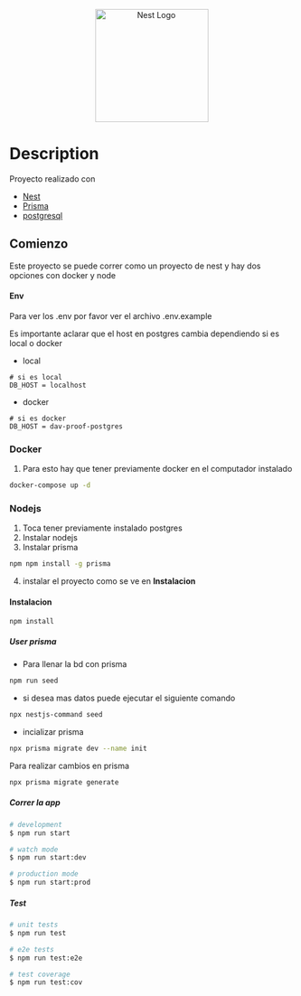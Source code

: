 <p align="center">
  <a href="http://nestjs.com/" target="blank"><img src="https://nestjs.com/img/logo-small.svg" width="200" alt="Nest Logo" /></a>
</p>

# Description

Proyecto realizado con

- [Nest](https://github.com/nestjs/nest)
- [Prisma](https://www.prisma.io/)
- [postgresql](https://www.postgresql.org/)

## Comienzo

Este proyecto se puede correr como un proyecto de nest y hay dos opciones con docker y node

#### Env

Para ver los .env por favor ver el archivo .env.example

Es importante aclarar que el host en postgres cambia dependiendo si es local o docker

- local

```
# si es local
DB_HOST = localhost
```

- docker

```
# si es docker
DB_HOST = dav-proof-postgres
```

### Docker

1. Para esto hay que tener previamente docker en el computador instalado

```bash
docker-compose up -d
```

### Nodejs

1. Toca tener previamente instalado postgres
2. Instalar nodejs
3. Instalar prisma

```bash
npm npm install -g prisma
```

4. instalar el proyecto como se ve en **Instalacion**

#### Instalacion

```bash
npm install
```

##### User prisma

- Para llenar la bd con prisma

```bash
npm run seed
```

- si desea mas datos puede ejecutar el siguiente comando

```bash
npx nestjs-command seed
```

- incializar prisma

```bash
npx prisma migrate dev --name init
```

Para realizar cambios en prisma

```bash
npx prisma migrate generate
```

##### Correr la app

```bash
# development
$ npm run start

# watch mode
$ npm run start:dev

# production mode
$ npm run start:prod
```

##### Test

```bash
# unit tests
$ npm run test

# e2e tests
$ npm run test:e2e

# test coverage
$ npm run test:cov
```
